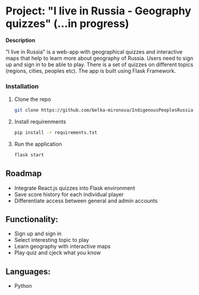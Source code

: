 # Project:  "I live in Russia - Geography quizzes" (...in progress)

**Description**

"I live in Russia" is a web-app with geographical quizzes and interactive maps that help to learn more about geography of Russia. Users need to sign up and sign in to be able to play. There is a set of quizzes on different topics (regions, cities, peoples etc). The app is built using Flask Framework.


### Installation

1. Clone the repo
   ```sh
   git clone https://github.com/belka-mironova/IndigenousPeoplesRussia.git
   ```
2. Install requirenments
   ```sh
   pip install -r requirements.txt
   ```
3. Run the application 
   ```sh
   flask start
   ```

## Roadmap

- Integrate React.js quizzes into Flask environment
- Save score history for each individual player
- Differentiate access between general and admin accounts


## Functionality: 

* Sign up and sign in
* Select interesting topic to play
* Learn geography with interactive maps
* Play quiz and cjeck what you know


## Languages: 

* Python


